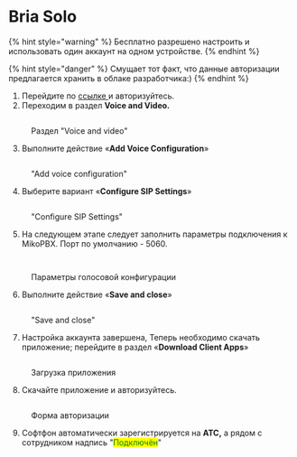 # Bria Solo

{% hint style="warning" %}
Бесплатно разрешено настроить и использовать один аккаунт на одном устройстве.
{% endhint %}

{% hint style="danger" %}
Смущает тот факт, что данные авторизации предлагается хранить в облаке разработчика:)
{% endhint %}

1. Перейдите по [ссылке ](https://www.counterpath.com/x-lite/)и авторизуйтесь.&#x20;
2. Переходим в раздел **Voice and Video.**

<figure><img src="../../.gitbook/assets/dashboard.png" alt=""><figcaption><p>Раздел "Voice and video"</p></figcaption></figure>

3. Выполните действие «**Add Voice Configuration**»

<figure><img src="../../.gitbook/assets/newVoiceConf.png" alt=""><figcaption><p>"Add voice configuration"</p></figcaption></figure>

4. Выберите вариант «**Configure SIP Settings**»

<figure><img src="../../.gitbook/assets/configureSIPSettings.png" alt=""><figcaption><p>"Configure SIP Settings"</p></figcaption></figure>

5. На следующем этапе следует заполнить параметры подключения к MikoPBX. Порт по умолчанию - 5060.

<figure><img src="../../.gitbook/assets/loginPasswordI{.png" alt=""><figcaption></figcaption></figure>

<figure><img src="../../.gitbook/assets/parameters.png" alt=""><figcaption><p>Параметры голосовой конфигурации</p></figcaption></figure>

6. Выполните действие «**Save and close**»

<figure><img src="../../.gitbook/assets/saveAndClose.png" alt=""><figcaption><p>"Save and close"</p></figcaption></figure>

7. Настройка аккаунта завершена, Теперь необходимо скачать приложение; перейдите в раздел «**Download Client Apps**»

<figure><img src="../../.gitbook/assets/download.png" alt=""><figcaption><p>Загрузка приложения</p></figcaption></figure>

8. Скачайте приложение и авторизуйтесь.

<figure><img src="../../.gitbook/assets/auth.png" alt=""><figcaption><p>Форма авторизации</p></figcaption></figure>

9. Софтфон автоматически зарегистрируется на **АТС,** а рядом с сотрудником надпись "<mark style="color:green;">Подключён</mark>"

<figure><img src="../../.gitbook/assets/stratus.png" alt=""><figcaption></figcaption></figure>

<figure><img src="../../.gitbook/assets/connected.png" alt=""><figcaption></figcaption></figure>
